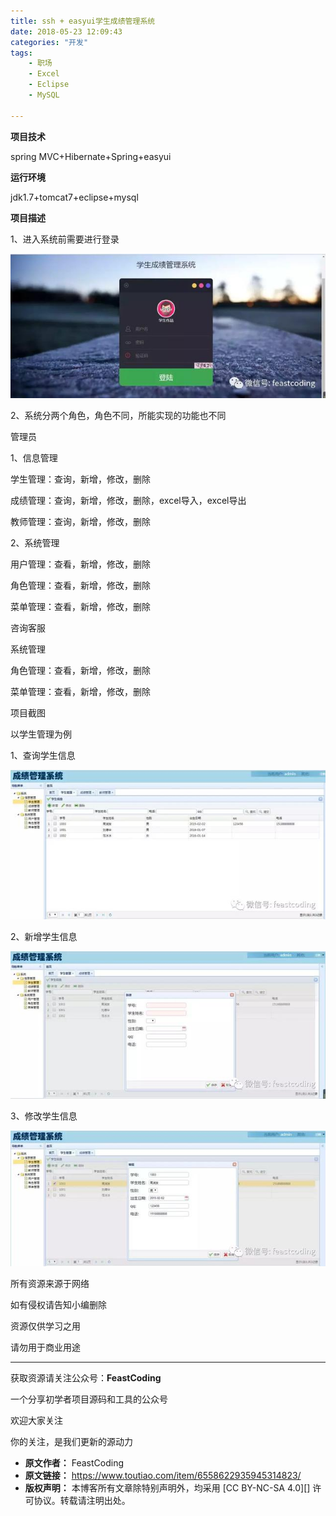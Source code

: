 ```yaml
---
title: ssh + easyui学生成绩管理系统
date: 2018-05-23 12:09:43
categories: "开发"
tags:
	- 职场
	- Excel
	- Eclipse
	- MySQL

---
```


**项目技术**

spring MVC+Hibernate+Spring+easyui

**运行环境**

jdk1.7+tomcat7+eclipse+mysql

**项目描述**

1、进入系统前需要进行登录

![ssh + easyui学生成绩管理系统][ssh _ easyui]

2、系统分两个角色，角色不同，所能实现的功能也不同

管理员

1、信息管理

学生管理：查询，新增，修改，删除

成绩管理：查询，新增，修改，删除，excel导入，excel导出

教师管理：查询，新增，修改，删除

2、系统管理

用户管理：查看，新增，修改，删除

角色管理：查看，新增，修改，删除

菜单管理：查看，新增，修改，删除

咨询客服

系统管理

角色管理：查看，新增，修改，删除

菜单管理：查看，新增，修改，删除

项目截图

以学生管理为例

1、查询学生信息

![ssh + easyui学生成绩管理系统][ssh _ easyui 1]

2、新增学生信息

![ssh + easyui学生成绩管理系统][ssh _ easyui 2]

3、修改学生信息

![ssh + easyui学生成绩管理系统][ssh _ easyui 3]

所有资源来源于网络

如有侵权请告知小编删除

资源仅供学习之用

请勿用于商业用途

--------------------

获取资源请关注公众号：**FeastCoding**

一个分享初学者项目源码和工具的公众号

欢迎大家关注

你的关注，是我们更新的源动力


[ssh _ easyui]: static/resources/crawler/2MEB-VEJU-BEVJ.jpg
[ssh _ easyui 1]: static/resources/crawler/IIYJ-RFVF-YV6R.jpg
[ssh _ easyui 2]: static/resources/crawler/A7NZ-MBFZ-RVIB.jpg
[ssh _ easyui 3]: static/resources/crawler/YEMY-UUBN-MREJ.jpg
 *  **原文作者：** FeastCoding
 *  **原文链接：** https://www.toutiao.com/item/6558622935945314823/
 *  **版权声明：** 本博客所有文章除特别声明外，均采用 [CC BY-NC-SA 4.0][] 许可协议。转载请注明出处。
